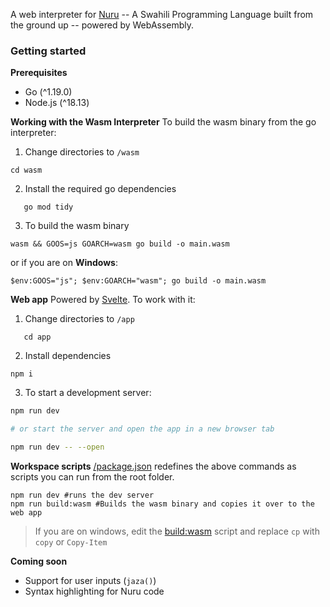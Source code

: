A web interpreter for [Nuru](https://github.com/NuruProgramming/Nuru) -- A Swahili Programming Language built from the ground up -- powered by WebAssembly.  

### Getting started

**Prerequisites**
+ Go (^1.19.0)
+ Node.js (^18.13)

**Working with the Wasm Interpreter**
To build the wasm binary from the go interpreter: 

1. Change directories to `/wasm`

```shell
cd wasm
```

2. Install the required go dependencies
   
``` shell
   go mod tidy
```

3. To build the wasm binary

```shell
wasm && GOOS=js GOARCH=wasm go build -o main.wasm
```

or if you are on **Windows**:

```shell
$env:GOOS="js"; $env:GOARCH="wasm"; go build -o main.wasm
```

**Web app**
Powered by [Svelte](https://svelte.dev/). To work with it:

1. Change directories to `/app`
   
```shell
   cd app
```

2. Install dependencies

```shell
npm i
```

3. To start a development server:

```bash
npm run dev

# or start the server and open the app in a new browser tab

npm run dev -- --open
```

**Workspace scripts**
[/package.json](https://github.com/Heracraft/nuru-playground/blob/0af828dc5a8fff8eb92ecb8ccd188eecd1cf1dc6/package.json#L6) redefines the above commands as scripts you can run from the root folder.

```shell
npm run dev #runs the dev server
npm run build:wasm #Builds the wasm binary and copies it over to the web app
```

> If you are on windows, edit the [build:wasm](https://github.com/Heracraft/nuru-playground/blob/0af828dc5a8fff8eb92ecb8ccd188eecd1cf1dc6/package.json#L11C18-L11C101) script and replace `cp` with `copy` or `Copy-Item`

**Coming soon**
- Support for user inputs (`jaza()`)
- Syntax highlighting for Nuru code
